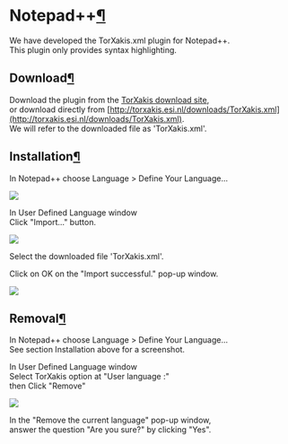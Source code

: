 <a name="Notepad"></a>

# Notepad++[¶](#Notepad)

We have developed the TorXakis.xml plugin for Notepad++.  
This plugin only provides syntax highlighting.

<a name="Download"></a>

## Download[¶](#Download)

Download the plugin from the [TorXakis download site](http://torxakis.esi.nl/downloads),  
or download directly from [http://torxakis.esi.nl/downloads/TorXakis.xml](http://torxakis.esi.nl/downloads/TorXakis.xml).  
We will refer to the downloaded file as 'TorXakis.xml'.

<a name="Installation"></a>

## Installation[¶](#Installation)

In Notepad++ choose Language > Define Your Language...

![](/attachments/download/1619/DefineYourLanguage.jpg)

In User Defined Language window  
Click "Import..." button.

![](/attachments/download/1617/Import.jpg)

Select the downloaded file 'TorXakis.xml'.

Click on OK on the "Import successful." pop-up window.

![](/attachments/download/1620/Success.jpg)

<a name="Removal"></a>

## Removal[¶](#Removal)

In Notepad++ choose Language > Define Your Language...  
See section Installation above for a screenshot.

In User Defined Language window  
Select TorXakis option at "User language :"  
then Click "Remove"

![](/attachments/download/1618/Remove.jpg)

In the "Remove the current language" pop-up window,  
answer the question "Are you sure?" by clicking "Yes".